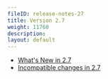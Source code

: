 ```yaml
---
fileID: release-notes-27
title: Version 2.7
weight: 11760
description: 
layout: default
---
```

- [What's New in 2.7](release-notes-new-features27)
- [Incompatible changes in 2.7](release-notes-upgrading-changes27)
